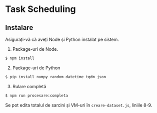 # Task Scheduling

## Instalare

Asigurați-vă că aveți Node și Python instalat pe sistem.

1. Package-uri de Node.
```bash
$ npm install
```

2. Package-uri de Python

```bash
$ pip install numpy random datetime tqdm json
```

3. Rulare completă

```bash
$ npm run procesare:completa
```

Se pot edita totalul de sarcini și VM-uri în `creare-dataset.js`, liniile 8-9.